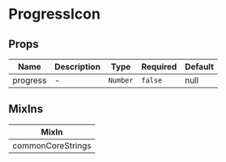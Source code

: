 # ProgressIcon

## Props

<!-- @vuese:ProgressIcon:props:start -->
|Name|Description|Type|Required|Default|
|---|---|---|---|---|
|progress|-|`Number`|`false`|null|

<!-- @vuese:ProgressIcon:props:end -->


## MixIns

<!-- @vuese:ProgressIcon:mixIns:start -->
|MixIn|
|---|
|commonCoreStrings|

<!-- @vuese:ProgressIcon:mixIns:end -->
